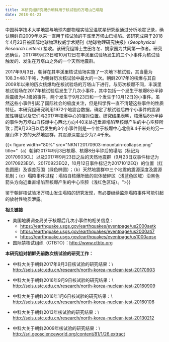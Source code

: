 ```yaml
---
title: 本研究组研究揭示朝鲜用于核试验的万塔山已塌陷
date: 2018-04-23
---
```


中国科学技术大学地震与地球内部物理实验室温联星研究组通过分析地震记录，确认朝鲜自2009年以来一直用于核试验的丰溪里万塔山已塌陷。该研究成果于2018年4月23日被国际地球物理权威学术期刊《地球物理研究快报》(*Geophysical Research Letters*) 接收。该研究组博士生田冬冬、姚家园为共同第一作者。研究还确认，2017年9月23日和10月12日在丰溪里试验场发生的三个小事件为核试验触发的、发生在万塔山之外的一个天然地震群。

2017年9月3日，朝鲜在其丰溪里核试验场实施了一次地下核试验，其当量为108.3±48.1千吨，为朝鲜历次核试验中最大的一次。朝鲜2017年的核爆与其自2009年以来的历次核爆均在核试验场的万塔山下进行。与历次核爆不同，丰溪里核试验场在2017年核试验后发生了几次小事件，其中包括一个发生于核爆8分半钟后震级为4.1级的事件，两个发生于9月23日和一个发生于10月12日的小事件。虽然这些小事件引起了国际社会的极度关注，但是科学界一直不清楚这些事件的性质特征。本研究组研究利用1972个地震台数据，确定了核试验后四个小事件的震源属性特征以及它们与2017年核爆中心的相对位置。研究结果表明，核爆后8分半钟的事件为万塔山自核爆中心西北方向440米处近垂直塌陷至核爆产生的中心空腔所致；而9月23日以后发生的3个小事件则是一个位于核爆中心北侧8.4千米处的另一座山体下方的天然地震群，其震源深度至少为2.4千米。

{{< figure width="80%" src="NKNT20170903-mountain-collapse.png" title="（a）朝鲜2017年9月3日核爆、核爆8分半钟后的塌陷（标记为20170903CL）以及2017年9月23日之后的天然地震群（9月23日双事件标记为20170923EQ1、20170923EQ2，10月12日事件标记为20171012EQ）的位置（红色圆圈）及误差范围（绿色椭圆）；（b）天然地震群中三个地震的震源深度及震源机制；（c）塌陷事件过程：塌陷自核爆所致的岩体破碎区（浅蓝色区域）沿黑色箭头方向近垂直塌陷至核爆产生的中心空腔（浅红色区域）。">}}

鉴于朝鲜核试验场万塔山发生塌陷的研究发现，有必要继续监测塌陷事件可能引起的放射性物质泄露。


**相关链接**

-   美国地质调查局关于核爆后几次小事件的相关信息：
    - https://earthquake.usgs.gov/earthquakes/eventpage/us2000aetk
    - https://earthquake.usgs.gov/earthquakes/eventpage/us2000ati7
    - https://earthquake.usgs.gov/earthquakes/eventpage/us1000aqsx
-   国际禁核试组织（CTBTO）：http://www.ctbto.org

**本研究组对朝鲜先前数次核试验的研究工作：**

-   中科大关于朝鲜2017年9月3日核试验的研究结果：\\
    http://seis.ustc.edu.cn/research/north-korea-nuclear-test-20170903

-   中科大关于朝鲜2016年9月9日核试验的研究结果：\\
    http://seis.ustc.edu.cn/research/north-korea-nuclear-test-20160909

-   中科大关于朝鲜2016年1月6日核试验的研究结果：\\
    http://seis.ustc.edu.cn/research/north-korea-nuclear-test-20160106

-   中科大关于朝鲜2013年核试验的研究结果：\\
    http://seis.ustc.edu.cn/research/north-korea-nuclear-test-20130212

-   中科大关于朝鲜2009年核试验的研究结果：\\
    http://srl.geoscienceworld.org/content/81/1/26.extract
